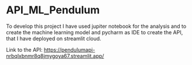 # API_ML_Pendulum
To develop this project I have used jupiter notebook for the analysis and to create the machine learning model and pycharm as IDE to create the API, that I have deployed on streamlit cloud.

Link to the API: https://pendulumapi-nrbqlxbnmr8q8jmygoya67.streamlit.app/
